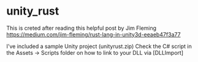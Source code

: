 ﻿# unity_rust
 
 This is creted after reading this helpful post by Jim Fleming
 https://medium.com/jim-fleming/rust-lang-in-unity3d-eeaeb47f3a77
 
 I've included a sample Unity project (unityrust.zip)
 Check the C# script in the Assets -> Scripts folder on how to link to your DLL via [DLLImport]
